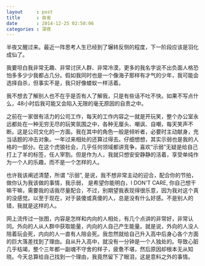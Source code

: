 ```yaml
---
layout     : post
title      : 自省
date       : 2014-12-25 02:50:06
categories : 深夜
---
```


半夜又醒过来。最近一阵思考人生已经到了辗转反侧的程度，下一阶段应该是羽化成仙了。

我要坦白我非常无趣、非常讨厌人群、非常冷漠，更多的我名字说不出负面人格恐怕多多少少我都占几分。假如我同时也是一个像海子那样有才气的少年，我可能会选择自杀，但事实不是，我只好像蝼蚁一样活着。

我不想去了解别人也不在乎是否有人了解我，只是有些话不吐不快。如果不写点什么，48小时后我可能又会陷入无限的毫无原因的自责之中。

之前在一家很有活力的公司工作，每天的工作内容之一就是开玩笑，整个办公室永远都处在一种无穷无尽的玩笑氛围之中，各种无厘头、嘲讽、自嘲，每天笑声不断。这是公司文化的一方面。我在其中的角色一般是倾听者，必要时主动献身，充当话题的冲击对象。一年过来相处的还算过得去。仔细想想，其实示弱也是我的人格的一部分。在这个虎狼社会，几乎任何领域都讲竞争，喜欢“示弱”无疑是给自己打上了羊的标签，任人宰割。但是作为人，我就只想安安静静的活着，享受单纯作为一个人的乐趣，而不是一个怎样的人。

也许我该阐述清楚，所谓 “示弱”, 是说，我不想非常主动的迎合，配合你的节拍，做你认为我该做的事情，我示弱， 是希望你能明白，I DON'T CARE,  你自己想干嘛干嘛，需要我的话我尽量配合，不过，别期望我表现得很乐意，因为我对这个真的没感觉。以至于现在，对于装傻或真傻的人，总是没有什么好感。不是别人的错，我就是这样的人。

网上流传过一张图，内容是怎样和内向的人相处，有几个点讲的非常好，非常认同。外向的人从人群中获取能量，内向的人自己产生能量。就是说，外向的人没人陪着玩会死，内向的人一直有人陪会死。我忽然就给自己升入高中后身心各个方面的巨大落差找到了理由。自从升入高中，就没有一分钟是一个人独处的。导致心脏几乎枯竭，整个三年都一副魂不守舍的样子，疲惫不堪，然后原因却根本无从知晓。今天总算给自己找到一个理由，我竟然留下了眼泪，这是意料之外的事情。


